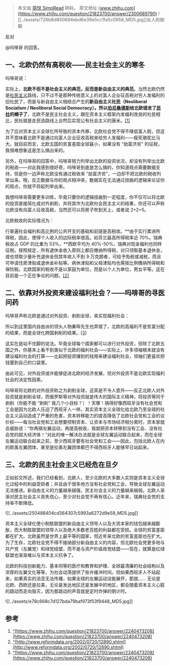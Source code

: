 > 本文由 [简悦 SimpRead](http://ksria.com/simpread/) 转码， 原文地址 [www.zhihu.com](https://www.zhihu.com/question/21823700/answer/2300689790) ![[../assets/726b8d850694ebd6e39e5cc1fa5c0958_MD5.jpg]]女人的刚毅

反对

@吗啡哥 的回答。

一、北欧仍然有高税收——民主社会主义的寒冬
---------------------

吗啡哥说：

实际上，**北欧不但不是社会主义的典范，反而是新自由主义的典范**。当然北欧仍然是[社民主义](https://www.zhihu.com/search?q=%E7%A4%BE%E6%B0%91%E4%B8%BB%E4%B9%89&search_source=Entity&hybrid_search_source=Entity&hybrid_search_extra=%7B%22sourceType%22%3A%22answer%22%2C%22sourceId%22%3A2240473208%7D)路线，只不过不是那种传统意义上的对富人企业征高税对穷人发福利的旧社民了，而是与新自由主义相结合产生的**新自由主义社民（Neoliberal Socialism / Neoliberal Social Democracy）。所以[伯尼桑德斯](https://www.zhihu.com/search?q=%E4%BC%AF%E5%B0%BC%E6%A1%91%E5%BE%B7%E6%96%AF&search_source=Entity&hybrid_search_source=Entity&hybrid_search_extra=%7B%22sourceType%22%3A%22answer%22%2C%22sourceId%22%3A2300689790%7D)给北欧错发了[民社](https://www.zhihu.com/search?q=%E6%B0%91%E7%A4%BE&search_source=Entity&hybrid_search_source=Entity&hybrid_search_extra=%7B%22sourceType%22%3A%22answer%22%2C%22sourceId%22%3A2240473208%7D)的帽子了**，北欧不是民主社会主义，跟在资本主义框架内发福利改良的社民相比，民社就是走民选路线上台然后实现公有社会主义的康米。[[1]](#ref_1)

为了应对资本主义全球化所导致的资本外移，北欧社会党不得不降低富人税，但这并不意味着北欧不是通过向富人企业征收高税来给穷人发福利——瘦死骆驼比马大。就目前而言，北欧五国的贫富差距全球最小，如果没有 “劫富济贫” 的征税，我很难想象这是怎么搞出来的。

另外，在吗啡哥的回答中，吗啡哥努力列举出北欧的投资状况，却没有列举出北欧的税收——对此我感到很好奇，吗啡哥到底是怎么搞的，你知道观点需要数据支持，但是你一边声称北欧没有通过税收来 “劫富济贫”，一边却不把北欧的税收列举出来。哦，反正数据与你的观点相冲突，数据实在无法通过扭曲的逻辑来论证你的观点，你就不将起列举出来。

我想吗啡哥需要更多训练，毕竟只要你的逻辑扭曲到一定程度，你不仅可以将北欧的投资直接简化成对外剥削，并将其作为北欧社会民主主义的结果，你还可以声称北欧没有向富人征收高税，当然还可以将房子吹到天上，或者说 2+2=5。

北欧税收的实际情况为：

行普遍社会福利和高比例的公共开支的基础和前提是高税收。**由于实行累进所得税，因此，使得个人收入的边际税率很高。如芬兰最高所得税率近 70%。瑞典税收占 GDP 的比重为 53%，**西欧平均为 40%-50%。瑞典对现金福利也同样征税。按照规定，所有退休金收入原则上都应缴纳所得税，对只领取基本退休金，或也领取少量补充退休金但其年收入不到 9 万克朗者，可给予免税或减税，而且可申请住房津贴或退休金补贴等。病休津贴和父母津贴均也需按比例缴纳所得税和保险税。北欧国家的税收不是以家庭为单位，而是以个人为单位，男女平等。这在目前是一个正在争论的问题。[[2]](#ref_2)

二、依靠对外投资来建设福利社会？——吗啡哥的寻医问药
--------------------------

吗啡哥声称北欧是通过对外投资、剥削全球，来实现福利社会：

所以到这里国内自由派的领头人物秦晖先生也弄错了，北欧的高福利不是贫富分配的结果，而是全球化跨国剥削的结果。[[3]](#ref_3)

这实在是站不住脚的说法。毕竟全球每个国家都可以进行对外投资，但除了北欧五国之外，你基本上看不到类似于北欧的福利社会——实际上，许多领袖根本就没有建设福利社会的打算——比起把投资赚到的钱用来建设福利社会，领袖们更喜欢把钱塞到自己的口袋里。

由此可见，对外投资或许能够促进北欧的经济发展，但对外投资不是北欧实现福利社会的决定性因素。

吗啡哥将北欧的对外投资称之为剥削全球，这真是不令人意外——反正北欧人对外投资就是剥削全球，而俄罗斯等对外投资就是伟大的国际主义精神。将投资等同于剥削（你能不能 “剥削” 我几个小目标？）！天哪！搞得好像西班牙没有社会党和工会是因为北欧人压迫了西班牙人一样。其实资本主义全球化给北欧乃至全球的社会主义运动造成了严重的危害，资本转移能力的提高降低了北欧社会党和工会的议价权——每当社会党和工会想要控制资本、让资本与市场经济相分离时，资本家就会威胁说：“你再搞左翼运动，再提高税收，我就把资本转移到没有工会、没有社会党的超大经济体！”对此的唯一解决办法就是全球左翼运动联合起来，而在全球左翼运动联合起来之前，至少西班牙要有社会党和工会——因此，包括北欧人在内的欧美左翼团体，甚至是拉美左翼团体都巴不得西班牙人能够早日站起来。

三、北欧的民主社会主义已经危在旦夕
-----------------

正如前文所述，我们已经看到，北欧人，至少北欧的大多数人实则是资本主义全球化过程中的利益受损者；并且由于很多地方没有社会党和工会，导致全球左翼运动无法推进。新自由主义的力量越来越强，民主社会主义的力量越来越弱。北欧人渐渐对民主社会主义丧失信心，至少对社会党不再有信心。近年来，瑞典社会党的支持率不断降低。

![[../assets/250488404cd364307c5993a6272d9e59_MD5.jpg]]

资本主义全球化使小制胜联盟的新自由主义领导人以及大资本家的钱包越来越膨胀，而大制胜联盟的领导人以及绝大多数老百姓的利益都在受损。全球的贫富差距都在扩大。北欧虽然是世界上最平等的国家，但近年来北欧的贫富差距也在扩大。为了生存，北欧社会党不得不接纳部分新自由主义的内容，但北欧社会党更多地与共产党（左翼党）和绿党结盟，而不是与资产阶级政党结盟——现在，就算是红绿联盟也渐渐难以与资本主义抗争了。

北欧的科技创新能力、基本同等的医疗和教育和护理、全球最清廉的社会结构以及浓厚的左翼文化等等，为社会动荡提供了些许缓冲时间。但如果西班牙人不站起来，如果真实的消息无法传播，如果全球的左翼运动没能展开，那就…… 无论是北欧、西欧还是拉美，无论是发达地区还是发展中的地区，都会随着资本主义心脏的跳动而走向毁灭，因为那跳动的声音就是定时炸弹的倒计时。

![[../assets/e78c668c7d127bda79baf973f53f9448_MD5.jpg]]

参考
--

1.  [^](#ref_1_0)[https://www.zhihu.com/question/21823700/answer/2240473208](https://www.zhihu.com/question/21823700/answer/2240473208)
2.  [^](#ref_2_0)[http://www.reformdata.org/2002/0720/12890.shtml](http://www.reformdata.org/2002/0720/12890.shtml)
3.  [^](#ref_3_0)[https://www.zhihu.com/question/21823700/answer/2240473208](https://www.zhihu.com/question/21823700/answer/2240473208)